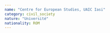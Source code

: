 ```yaml
---
name: "Centre for European Studies, UAIC Iasi"
category: civil_society
nature: "Université"
nationality: ROM
---
```

    